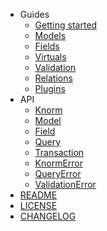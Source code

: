 * Guides
  * [Getting started](guides/getting-started.md)
  * [Models](guides/models.md#models)
  * [Fields](guides/fields.md#fields)
  * [Virtuals](guides/virtuals.md#virtuals)
  * [Validation](guides/validation.md#validation)
  * [Relations](guides/relations.md#relations)
  * [Plugins](guides/plugins.md#plugins)
* API
  * [Knorm](api/knorm.md#knorm)
  * [Model](api/model.md#model)
  * [Field](api/field.md#field)
  * [Query](api/query.md#query)
  * [Transaction](api/transaction.md#transaction)
  * [KnormError](api/knorm-error.md#knorm-error)
  * [QueryError](api/query-error.md#query-error)
  * [ValidationError](api/validation-error.md#validation-error)
* [README](readme.md)
* [LICENSE](license.md)
* [CHANGELOG](changelog.md)
